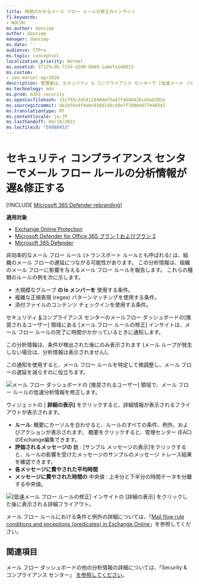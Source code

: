 ```yaml
---
title: 時間のかかるメール フロー ルールの修正のインサイト
f1.keywords:
- NOCSH
ms.author: dansimp
author: dansimp
manager: dansimp
ms.date: ''
audience: ITPro
ms.topic: conceptual
localization_priority: Normal
ms.assetid: 37125cdb-715d-42d0-b669-1a8efa140813
ms.custom:
- seo-marvel-apr2020
description: 管理者は、セキュリティ & コンプライアンス センターで [低速メール フロー ルールの修正] 分析情報を使用して、組織内の非効率的または壊れたメール フロー ルール (トランスポート ルールとも呼ばれる) を特定して修正する方法について説明します。
ms.technology: mdo
ms.prod: m365-security
ms.openlocfilehash: 31c755c2d5412840def5a47f464042bce9a8202e
ms.sourcegitcommit: 4b1bf6e4f4a0c016d148cdde7f7880dd774403d1
ms.translationtype: MT
ms.contentlocale: ja-JP
ms.lasthandoff: 09/28/2021
ms.locfileid: "59988453"
---
```

# <a name="fix-slow-mail-flow-rules-insight-in-the-security--compliance-center"></a>セキュリティ コンプライアンス センターでメール フロー ルールの分析情報が遅&修正する

[!INCLUDE [Microsoft 365 Defender rebranding](../includes/microsoft-defender-for-office.md)]

**適用対象**
- [Exchange Online Protection](exchange-online-protection-overview.md)
- [Microsoft Defender for Office 365 プラン 1 およびプラン 2](defender-for-office-365.md)
- [Microsoft 365 Defender](../defender/microsoft-365-defender.md)

非効率的なメール フロー ルール (トランスポート ルールとも呼ばれる) は、組織のメール フローの遅延につながる可能性があります。 この分析情報は、組織のメール フローに影響を与えるメール フロー ルールを報告します。 これらの種類のルールの例を次に示します。

- 大規模なグループ **の Is メンバーを** 使用する条件。
- 複雑な正規表現 (regex) パターンマッチングを使用する条件。
- 添付ファイルのコンテンツ チェックインを使用する条件。

セキュリティ [&](https://protection.office.com)コンプライアンス センターのメールフロー ダッシュボードの[](mail-flow-insights-v2.md)[推奨されるユーザー] 領域にある [メール フロー ルールの修正] インサイトは、メール フロー ルールの完了に時間がかかっているときに通知します。

この分析情報は、条件が検出された後にのみ表示されます (メール ループが発生しない場合は、分析情報は表示されません)。

この通知を使用すると、メール フロー ルールを特定して微調整し、メール フローの遅延を減らすのに役立ちます。

![メール フロー ダッシュボードの [推奨されるユーザー] 領域で、メール フロー ルールの低速分析情報を修正します。](../../media/mfi-fix-slow-mail-flow-rules.png)

ウィジェットの [ **詳細の表示]** をクリックすると、詳細情報が表示されるフライアウトが表示されます。

- **ルール**: 概要にカーソルを合わせると、ルールのすべての条件、例外、およびアクションが表示されます。 概要をクリックすると、管理センター (EAC) のExchange編集できます。
- **評価されるメッセージの** 数 : [サンプル メッセージの表示][](message-trace-scc.md)をクリックすると、ルールの影響を受けたメッセージのサンプルのメッセージ トレース結果を確認できます。
- **各メッセージに費やされた平均時間**
- **メッセージに費やされた時間の** 中央値 : 上半分と下半分の時間データを分離する中央値。

![[低速メール フロー ルールの修正] インサイトの [詳細の表示] をクリックした後に表示される詳細フライアウト。](../../media/mfi-fix-slow-mail-flow-rules-details.png)

メール フロー ルールにおける条件と例外の詳細については、「[Mail flow rule conditions and exceptions (predicates) in Exchange Online](/Exchange/security-and-compliance/mail-flow-rules/conditions-and-exceptions)」を参照してください。

## <a name="see-also"></a>関連項目

メール フロー ダッシュボードの他の分析情報の詳細については、「Security & コンプライアンス センター」 [を参照してください](mail-flow-insights-v2.md)。